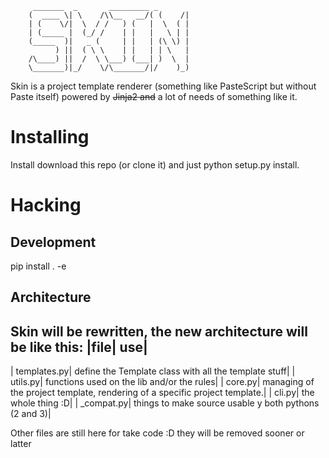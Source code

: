 ```
	 _______  _       _________ _       
	(  ____ \| \    /\\__   __/( (    /|
	| (    \/|  \  / /   ) (   |  \  ( |
	| (_____ |  (_/ /    | |   |   \ | |
	(_____  )|   _ (     | |   | (\ \) |
	      ) ||  ( \ \    | |   | | \   |
	/\____) ||  /  \ \___) (___| )  \  |
	\_______)|_/    \/\_______/|/    )_)

```                                    
Skin is a project template renderer (something like PasteScript but without Paste itself) powered by ~~Jinja2 and~~ a lot of needs of something like it.

Installing
==========

Install download this repo (or clone it) and just python setup.py install.


Hacking
=======

Development
-----------

pip install . -e

Architecture
-----------
Skin will be rewritten, the new architecture will be like this:
|file| use|
-----------
| templates.py| define the Template class with all the template stuff|
| utils.py| functions used on the lib and/or the rules|
| core.py| managing of the project template, rendering of a specific project template.|
| cli.py| the whole thing :D|
| _compat.py| things to make source usable y both pythons (2 and 3)|

Other files are still here for take code :D they will be removed sooner or latter 